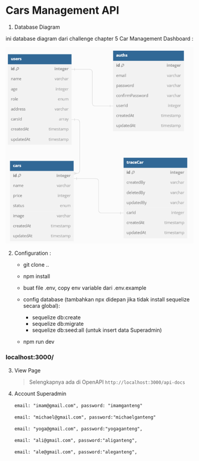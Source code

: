 # Cars Management API

1. Database Diagram

ini database diagram dari challenge chapter 5 Car Management Dashboard :

![My Image](/public/img/db-diagram.png)

2. Configuration :

   - git clone ..
   - npm install
   - buat file .env, copy env variable dari .env.example
   - config database (tambahkan npx didepan jika tidak install sequelize secara global):

     - sequelize db:create
     - sequelize db:migrate
     - sequelize db:seed:all (untuk insert data Superadmin)

   - npm run dev

### localhost:3000/

3. View Page

   > Selengkapnya ada di OpenAPI `http://localhost:3000/api-docs`

4. Account Superadmin

   `email: "imam@gmail.com",
password: "imamganteng"`

   `email: "michael@gmail.com",
password:"michaelganteng"`

   `email: "yoga@gmail.com",
    password:"yogaganteng",`

   `email: "ali@gmail.com", password:"aliganteng",`

   `email: "ale@gmail.com", password:"aleganteng",`
